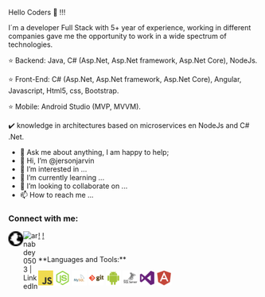 Hello Coders 🤖 !!!

I´m a developer Full Stack with 5+ year of experience, working in different companies gave me the opportunity to work in a wide spectrum of technologies.

⭐ Backend: Java, C# (Asp.Net, Asp.Net framework, Asp.Net Core), NodeJs. 

⭐ Front-End: C# (Asp.Net, Asp.Net framework, Asp.Net Core), Angular, Javascript, Html5, css, Bootstrap. 

⭐ Mobile: Android Studio (MVP, MVVM).

✔️ knowledge in architectures based on microservices en NodeJs and C# .Net.

- 💬 Ask me about anything, I am happy to help;
- 👋 Hi, I’m @jersonjarvin
- 👀 I’m interested in ...
- 🌱 I’m currently learning ...
- 💞️ I’m looking to collaborate on ...
- 📫 How to reach me ...

### Connect with me:

[!<img align="left" alt="arnabdey.co" width="30px" src="https://raw.githubusercontent.com/iconic/open-iconic/master/svg/globe.svg" />](jerson-romero.com)
[!<img align="left" alt="arnabdey0503 | LinkedIn" width="30px" src="https://cdn.jsdelivr.net/npm/simple-icons@v3/icons/linkedin.svg" />](www.linkedin.com/in/jerson-romero-diaz-68a34a113)

<br />
**Languages and Tools:**  

<code><img height="30" src="https://raw.githubusercontent.com/github/explore/80688e429a7d4ef2fca1e82350fe8e3517d3494d/topics/javascript/javascript.png"></code>
<code><img height="30" src="https://github.com/devicons/devicon/blob/master/icons/nodejs/nodejs-original.svg"></code>
<code><img height="30" src="https://raw.githubusercontent.com/github/explore/80688e429a7d4ef2fca1e82350fe8e3517d3494d/topics/mysql/mysql.png"></code>
<code><img height="30" src="https://raw.githubusercontent.com/github/explore/80688e429a7d4ef2fca1e82350fe8e3517d3494d/topics/git/git.png"></code>
<code><img height="30" src="https://github.com/devicons/devicon/blob/master/icons/android/android-original.svg"></code>
<code><img height="30" src="https://github.com/devicons/devicon/blob/master/icons/microsoftsqlserver/microsoftsqlserver-plain-wordmark.svg"></code>
<code><img height="30" src="https://github.com/devicons/devicon/blob/master/icons/visualstudio/visualstudio-plain.svg"></code>
<code><img height="30" src="https://github.com/devicons/devicon/blob/master/icons/angularjs/angularjs-plain.svg"></code>



<!---
jersonjarvin/jersonjarvin is a ✨ special ✨ repository because its `README.md` (this file) appears on your GitHub profile.
You can click the Preview link to take a look at your changes.
--->
